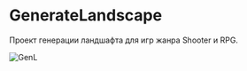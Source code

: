 # GenerateLandscape
Проект генерации ландшафта для игр жанра Shooter и RPG.

![GenL](https://user-images.githubusercontent.com/20488413/71785012-ba80d400-300b-11ea-91d9-93400b46b4e7.gif)
